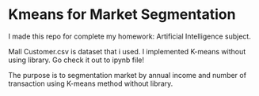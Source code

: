 # Kmeans for Market Segmentation
I made this repo for complete my homework: Artificial Intelligence subject.

Mall Customer.csv is dataset that i used.
I implemented K-means without using library. Go check it out to ipynb file!

The purpose is to segmentation market by annual income and number of transaction using K-means method without library.

